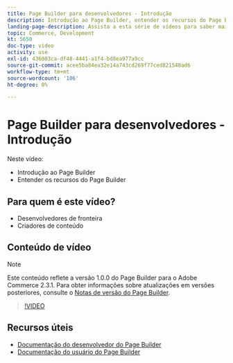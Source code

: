 ```yaml
---
title: Page Builder para desenvolvedores - Introdução
description: Introdução ao Page Builder, entender os recursos do Page Builder
landing-page-description: Assista a esta série de vídeos para saber mais sobre o Page Builder e como ampliá-lo para criar o ideal [!DNL Commerce] experiências de vitrine.
topic: Commerce, Development
kt: 5650
doc-type: video
activity: use
exl-id: 436003ca-df48-4441-a1f4-bd8ea977a9cc
source-git-commit: acee5ba84ea32e14a743cd269f77ced821548ad6
workflow-type: tm+mt
source-wordcount: '106'
ht-degree: 0%

---
```


# Page Builder para desenvolvedores - Introdução

Neste vídeo:

- Introdução ao Page Builder
- Entender os recursos do Page Builder

## Para quem é este vídeo?

- Desenvolvedores de fronteira
- Criadores de conteúdo

## Conteúdo de vídeo

>[!NOTE]
>
>Este conteúdo reflete a versão 1.0.0 do Page Builder para o Adobe Commerce 2.3.1. Para obter informações sobre atualizações em versões posteriores, consulte o [Notas de versão do Page Builder](https://devdocs.magento.com/page-builder/docs/release-notes.html).

>[!VIDEO](https://video.tv.adobe.com/v/35709?quality=12&learn=on)

## Recursos úteis

- [Documentação do desenvolvedor do Page Builder](https://devdocs.magento.com/page-builder/docs/index.html)
- [Documentação do usuário do Page Builder](https://docs.magento.com/user-guide/cms/page-builder.html)
